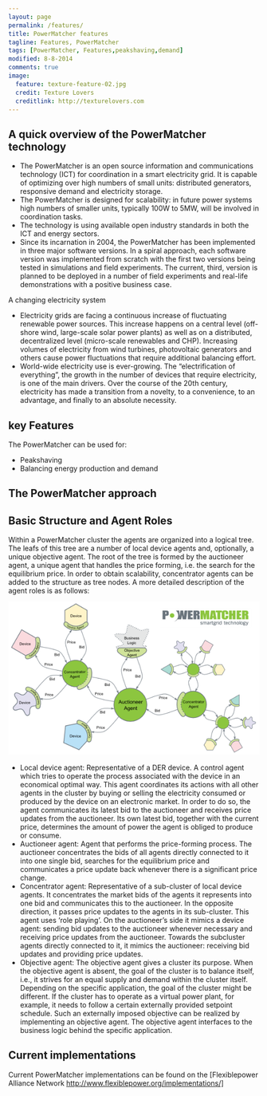 ```yaml
---
layout: page
permalink: /features/
title: PowerMatcher features
tagline: Features, PowerMatcher
tags: [PowerMatcher, Features,peakshaving,demand]
modified: 8-8-2014
comments: true
image:
  feature: texture-feature-02.jpg
  credit: Texture Lovers
  creditlink: http://texturelovers.com
---
```


## A quick overview of the PowerMatcher technology ##
* The PowerMatcher is an open source information and communications technology (ICT) for coordination in a smart electricity grid. It is capable of optimizing over high numbers of small units: distributed generators, responsive demand and electricity storage. 
* The PowerMatcher is designed for scalability: in future power systems high numbers of smaller units, typically 100W to 5MW, will be involved in coordination tasks.
* The technology is using available open industry standards in both the ICT and energy sectors.
* Since its incarnation in 2004, the PowerMatcher has been implemented in three major software versions. In a spiral approach, each software version was implemented from scratch with the first two versions being tested in simulations and field experiments. The current, third, version is planned to be deployed in a number of field experiments and real-life demonstrations with a positive business case.

A changing electricity system
* Electricity grids are facing a continuous increase of fluctuating renewable power sources. This increase happens on a central level (off-shore wind, large-scale solar power plants) as well as on a distributed, decentralized level (micro-scale renewables and CHP). Increasing volumes of electricity from wind turbines, photovoltaic generators and others cause power fluctuations that require additional balancing effort.
* World-wide electricity use is ever-growing. The “electrification of everything”, the growth in the number of devices that require electricity, is one of the main drivers. Over the course of the 20th century, electricity has made a transition from a novelty, to a convenience, to an advantage, and finally to an absolute necessity.

## key Features ##
The PowerMatcher can be used for:
 - Peakshaving
 - Balancing energy production and demand
 
## The PowerMatcher approach ##

## Basic Structure and Agent Roles ##
Within a PowerMatcher cluster the agents are organized into a logical tree. The leafs of this tree are a number of local device agents and, optionally, a unique  objective agent. The root of the tree is formed by the auctioneer agent, a unique agent that handles the price forming, i.e. the search for the equilibrium price. In order to obtain scalability, concentrator agents can be added to the structure as tree nodes.
A more detailed description of the agent roles is as follows:

 <img src="images/PM_Overview_Diagram_Color_05_Agents.png">

* Local device agent: Representative of a DER device. A control agent which tries to operate the process associated with the device in an economical optimal way. This agent coordinates its actions with all other agents in the cluster by buying or selling the electricity consumed or produced by the device on an electronic market. In order to do so, the agent communicates its latest bid to the auctioneer and receives price updates from the auctioneer. Its own latest bid, together with the current price, determines the amount of power the agent is obliged to produce or consume. 
* Auctioneer agent: Agent that performs the price-forming process. The auctioneer concentrates the bids of all agents directly connected to it into one single bid, searches for the equilibrium price and communicates a price update back whenever there is a significant price change. 
* Concentrator agent: Representative of a sub-cluster of local device agents. It concentrates the market bids of the agents it represents into one bid and communicates this to the auctioneer. In the opposite direction, it passes price updates to the agents in its sub-cluster. This agent uses ‘role playing’. On the auctioneer’s side it mimics a device agent: sending bid updates to the auctioneer whenever necessary and receiving price updates from the auctioneer. Towards the subcluster agents directly connected to it, it mimics the auctioneer: receiving bid updates and providing price updates.
* Objective agent: The objective agent gives a cluster its purpose. When the objective agent is absent, the goal of the cluster is to balance itself, i.e., it strives for an equal supply and demand within the cluster itself. Depending on the specific application, the goal of the cluster might be different. If the cluster has to operate as a virtual power plant, for example, it needs to follow a certain externally provided setpoint schedule. Such an externally imposed objective can be realized by implementing an objective agent. The objective agent interfaces to the business logic behind the specific application.



## Current implementations ##
Current PowerMatcher implementations can be found on the [Flexiblepower Alliance Network
http://www.flexiblepower.org/implementations/]
